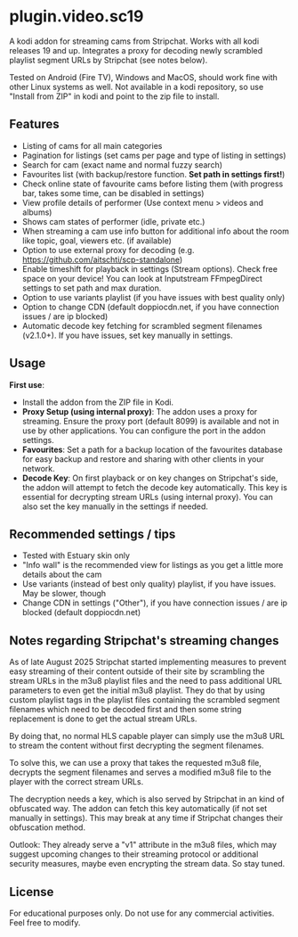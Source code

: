 # plugin.video.sc19

A kodi addon for streaming cams from Stripchat. Works with all kodi releases 19 and up.
Integrates a proxy for decoding newly scrambled playlist segment URLs by Stripchat (see notes below).

Tested on Android (Fire TV), Windows and MacOS, should work fine with other Linux systems as well. Not available in a kodi repository, so use "Install from ZIP" in kodi and point to the zip file to install.

## Features

- Listing of cams for all main categories
- Pagination for listings (set cams per page and type of listing in settings)
- Search for cam (exact name and normal fuzzy search)
- Favourites list (with backup/restore function. **Set path in settings first!**)
- Check online state of favourite cams before listing them (with progress bar, takes some time, can be disabled in settings)
- View profile details of performer (Use context menu > videos and albums)
- Shows cam states of performer (idle, private etc.)
- When streaming a cam use info button for additional info about the room like topic, goal, viewers etc. (if available)
- Option to use external proxy for decoding (e.g. <https://github.com/aitschti/scp-standalone>)
- Enable timeshift for playback in settings (Stream options). Check free space on your device! You can look at Inputstream FFmpegDirect settings to set path and max duration.
- Option to use variants playlist (if you have issues with best quality only)
- Option to change CDN (default doppiocdn.net, if you have connection issues / are ip blocked)
- Automatic decode key fetching for scrambled segment filenames (v2.1.0+). If you have issues, set key manually in settings.

## Usage

**First use**:

- Install the addon from the ZIP file in Kodi.
- **Proxy Setup (using internal proxy)**: The addon uses a proxy for streaming. Ensure the proxy port (default 8099) is available and not in use by other applications. You can configure the port in the addon settings.
- **Favourites**: Set a path for a backup location of the favourites database for easy backup and restore and sharing with other clients in your network.
- **Decode Key**: On first playback or on key changes on Stripchat's side, the addon will attempt to fetch the decode key automatically. This key is essential for decrypting stream URLs (using internal proxy). You can also set the key manually in the settings if needed.

## Recommended settings / tips

- Tested with Estuary skin only
- "Info wall" is the recommended view for listings as you get a little more details about the cam
- Use variants (instead of best only quality) playlist, if you have issues. May be slower, though
- Change CDN in settings ("Other"), if you have connection issues / are ip blocked (default doppiocdn.net)

## Notes regarding Stripchat's streaming changes

As of late August 2025 Stripchat started implementing measures to prevent easy streaming of their content outside of their site by scrambling the stream URLs in the m3u8 playlist files and the need to pass additional URL parameters to even get the initial m3u8 playlist. They do that by using custom playlist tags in the playlist files containing the scrambled segment filenames which need to be decoded first and then some string replacement is done to get the actual stream URLs.

By doing that, no normal HLS capable player can simply use the m3u8 URL to stream the content without first decrypting the segment filenames.

To solve this, we can use a proxy that takes the requested m3u8 file, decrypts the segment filenames and serves a modified m3u8 file to the player with the correct stream URLs.

The decryption needs a key, which is also served by Stripchat in an kind of obfuscated way. The addon can fetch this key automatically (if not set manually in settings). This may break at any time if Stripchat changes their obfuscation method.

Outlook: They already serve a "v1" attribute in the m3u8 files, which may suggest upcoming changes to their streaming protocol or additional security measures, maybe even encrypting the stream data. So stay tuned.

## License

For educational purposes only. Do not use for any commercial activities. Feel free to modify.
